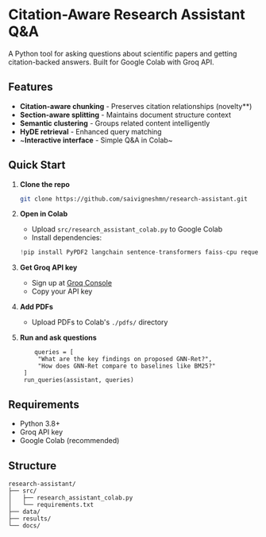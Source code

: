 # Citation-Aware Research Assistant Q&A

A Python tool for asking questions about scientific papers and getting citation-backed answers. Built for Google Colab with Groq API.

## Features

- **Citation-aware chunking** - Preserves citation relationships (novelty**)
- **Section-aware splitting** - Maintains document structure context
- **Semantic clustering** - Groups related content intelligently
- **HyDE retrieval** - Enhanced query matching
- ~**Interactive interface** - Simple Q&A in Colab~

## Quick Start

1. **Clone the repo**
   ```bash
   git clone https://github.com/saivigneshmn/research-assistant.git
   ```

2. **Open in Colab**
   - Upload `src/research_assistant_colab.py` to Google Colab
   - Install dependencies:
   ```python
   !pip install PyPDF2 langchain sentence-transformers faiss-cpu requests ipywidgets pdfplumber scikit-learn
   ```

3. **Get Groq API key**
   - Sign up at [Groq Console](https://console.groq.com)
   - Copy your API key

4. **Add PDFs**
   - Upload PDFs to Colab's `./pdfs/` directory

5. **Run and ask questions**
   ```
       queries = [
        "What are the key findings on proposed GNN-Ret?",
        "How does GNN-Ret compare to baselines like BM25?"
    ]
    run_queries(assistant, queries)
   ```

## Requirements

- Python 3.8+
- Groq API key
- Google Colab (recommended)

## Structure

```
research-assistant/
├── src/
│   ├── research_assistant_colab.py
│   └── requirements.txt
├── data/
├── results/
└── docs/
```


